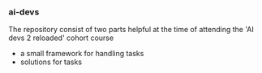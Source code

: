 ### ai-devs

The repository consist of two parts helpful at the time of attending the 'AI devs 2 reloaded' cohort course
- a small framework for handling tasks
- solutions for tasks